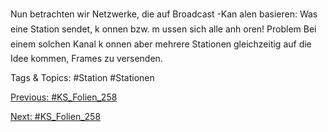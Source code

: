 Nun betrachten wir Netzwerke, die auf Broadcast -Kan alen basieren: Was
eine Station sendet, k onnen bzw. m ussen sich alle anh oren!
Problem
Bei einem solchen Kanal k onnen aber mehrere Stationen gleichzeitig auf die Idee
kommen, Frames zu versenden.

   Tags & Topics:
   #Station
   #Stationen

[Previous: #KS_Folien_258](KS_Folien_258.md)

[Next: #KS_Folien_258](KS_Folien_258.md)